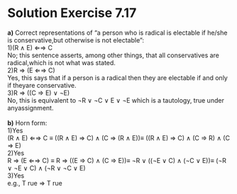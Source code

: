 # Solution Exercise 7.17
**a)** Correct representations of “a person who is radical is electable if he/she is conservative,but otherwise is not electable”:<br>
1)(R ∧ E) ⇐⇒ C<br> No; this sentence asserts, among other things, that all conservatives are radical,which is not what was stated.
<br>2)R ⇒ (E ⇐⇒ C)<br>Yes, this says that if a person is a radical then they are electable if and only if theyare conservative.<br>
3)R ⇒ ((C ⇒ E) ∨ ¬E)<br>No, this is equivalent to ¬R ∨ ¬C ∨ E ∨ ¬E which is a tautology, true under anyassignment.<br><br>
**b)** Horn form:<br>
1)Yes<br>(R ∧ E) ⇐⇒ C ≡ ((R ∧ E) ⇒ C) ∧ (C ⇒ (R ∧ E))≡ ((R ∧ E) ⇒ C) ∧ (C ⇒ R) ∧ (C ⇒ E)<br>
2)Yes<br>R ⇒ (E ⇐⇒ C) ≡ R ⇒ ((E ⇒ C) ∧ (C ⇒ E))≡ ¬R ∨ ((¬E ∨ C) ∧ (¬C ∨ E))≡ (¬R ∨ ¬E ∨ C) ∧ (¬R ∨ ¬C ∨ E)<br>
3)Yes<br> e.g., T rue ⇒ T rue
